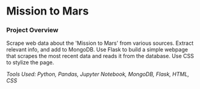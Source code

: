 # Mission to Mars
### Project Overview
Scrape web data about the 'Mission to Mars' from various sources. Extract relevant info, and add to MongoDB. Use Flask to build a simple webpage that scrapes the most recent data and reads it from the database. Use CSS to stylize the page.

*Tools Used: Python, Pandas, Jupyter Notebook, MongoDB, Flask, HTML, CSS*
